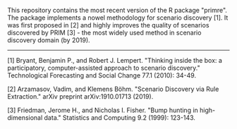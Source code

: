 This repository contains the most recent version of the R package "primre". The package implements a nowel methodology for scenario discovery [1]. It was first proposed in [2] and highly improves the quality of scenarios discovered by PRIM [3] - the most widely used method in scenario discovery domain (by 2019).
___

[1] Bryant, Benjamin P., and Robert J. Lempert. "Thinking inside the box: a participatory, computer-assisted approach to scenario discovery." Technological Forecasting and Social Change 77.1 (2010): 34-49.

[2] Arzamasov, Vadim, and Klemens Böhm. "Scenario Discovery via Rule Extraction." arXiv preprint arXiv:1910.01713 (2019).

[3] Friedman, Jerome H., and Nicholas I. Fisher. "Bump hunting in high-dimensional data." Statistics and Computing 9.2 (1999): 123-143.
